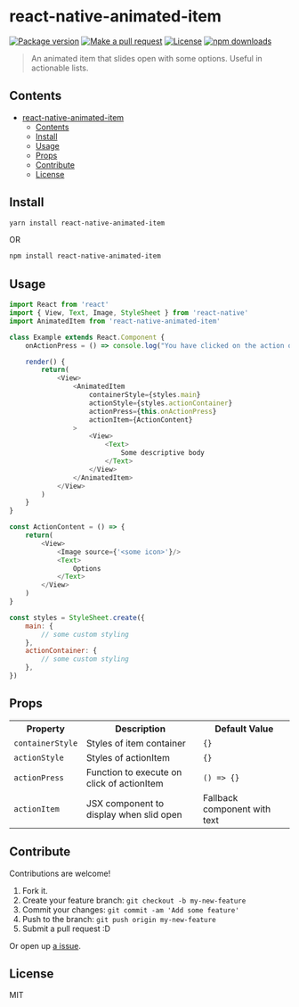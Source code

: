 
# react-native-animated-item

[![Package version](https://img.shields.io/npm/v/react-native-animated-item.svg?style=flat-square)](https://npmjs.org/package/react-native-animated-item)
[![Make a pull request](https://img.shields.io/badge/PRs-welcome-brightgreen.svg?style=flat-square)](http://makeapullrequest.com)
[![License](https://img.shields.io/npm/l/react-native-animated-item.svg?style=flat-square)](https://github.com/pedreviljoen/react-native-animated-item/blob/master/LICENSE)
[![npm downloads](https://img.shields.io/npm/dm/react-native-animated-item.svg?style=flat-square)](https://npmjs.org/package/react-native-animated-item)

> An animated item that slides open with some options. Useful in actionable lists.

## Contents

- [react-native-animated-item](#react-native-animated-item)
  - [Contents](#contents)
  - [Install](#install)
  - [Usage](#usage)
  - [Props](#props)
  - [Contribute](#contribute)
  - [License](#license)

## Install

```sh
yarn install react-native-animated-item
```

OR

```sh
npm install react-native-animated-item
```

## Usage

```javascript
import React from 'react'
import { View, Text, Image, StyleSheet } from 'react-native'
import AnimatedItem from 'react-native-animated-item'

class Example extends React.Component {
    onActionPress = () => console.log("You have clicked on the action option")

    render() {
        return(
            <View>
                <AnimatedItem
                    containerStyle={styles.main}
                    actionStyle={styles.actionContainer}
                    actionPress={this.onActionPress}
                    actionItem={ActionContent}
                >
                    <View>
                        <Text>
                            Some descriptive body
                        </Text>
                    </View>
                </AnimatedItem>
            </View>
        )
    }
}

const ActionContent = () => {
    return(
        <View>
            <Image source={'<some icon>'}/>
            <Text>
                Options
            </Text>
        </View>
    )
}

const styles = StyleSheet.create({
    main: {
        // some custom styling
    },
    actionContainer: {
        // some custom styling
    },
})
```

## Props

<table width="80%">
    <tr>
        <th>Property</th>
        <th>Description</th> 
        <th>Default Value</th>
    </tr>
    <tr>
        <td><code>containerStyle</code></td>
        <td>Styles of item container</td> 
        <td><code>{}</code></td>
    </tr>
    <tr>
        <td><code>actionStyle</code></td>
        <td>Styles of actionItem</td> 
        <td><code>{}</code></td>
    </tr>
    <tr>
        <td><code>actionPress</code></td>
        <td>Function to execute on click of actionItem</td> 
        <td><code>() => {}</code></td>
    </tr>
    <tr>
        <td><code>actionItem</code></td>
        <td>JSX component to display when slid open</td> 
        <td>Fallback component with text</td>
    </tr>
</table>

## Contribute

Contributions are welcome!

1. Fork it.
2. Create your feature branch: `git checkout -b my-new-feature`
3. Commit your changes: `git commit -am 'Add some feature'`
4. Push to the branch: `git push origin my-new-feature`
5. Submit a pull request :D

Or open up [a issue](https://github.com/pedreviljoen/react-native-animated-item/issues).

## License

MIT